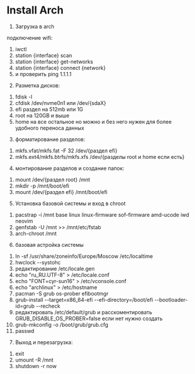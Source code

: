 <h1>
  Install Arch
</h1>

1. Загрузка в arch

подключение wifi:
<ol>
  <li>iwctl</li>
  <li>station {interface} scan</li>
  <li>station {interface} get-networks</li>
  <li>station {interface} connect {network}</li>
  <li>и проверить ping 1.1.1.1</li>
</ol>

2. Разметка дисков:
<ol>
  <li>fdisk -l</li>
  <li>cfdisk /dev/nvme0n1 или /dev/{sdaX}</li>
  <li>efi раздел на 512mb или 1G</li>
  <li>root на 120GB и выше</li>
  <li>home на все остальное но можно и без него нужен для более удобного переноса данных</li>
</ol>

3. форматирование разделов: 
<ol>
  <li>mkfs.vfat/mkfs.fat -F 32 /dev/{раздел efi}</li>
  <li>mkfs.ext4/mkfs.btrfs/mkfs.xfs /dev/{разделы root и home если есть}</li>
</ol>

4. монтирование разделов и создание папок:
<ol>
  <li>mount /dev/{раздел root} /mnt</li>
  <li>mkdir -p /mnt/boot/efi</li>
  <li>mount /dev/{раздел efi} /mnt/boot/efi</li>
</ol>

5. Установка базовой системы и вход в chroot
<ol>
  <li>pacstrap -i /mnt base linux linux-firmware sof-firmware amd-ucode iwd neovim</li>
  <li>genfstab -U /mnt >> /mnt/etc/fstab</li>
  <li>arch-chroot /mnt</li>
</ol>

6. базовая астройка системы
<ol>
  <li>ln -sf /usr/share/zoneinfo/Europe/Moscow /etc/localtime</li>
  <li>hwclock --systohc</li>
  <li>редактирование /etc/locale.gen</li>
  <li>echo "ru_RU.UTF-8" > /etc/locale.conf</li>
  <li>echo "FONT=cyr-sun16" > /etc/vconsole.conf</li>
  <li>echo "archlinux" > /etc/hostname</li>
  <li>pacman -S grub os-prober efibootmgr</li>
  <li>grub-install --target=x86_64-efi --efi-directory=/boot/efi --bootloader-id=grub --recheck</li>
  <li>редактировать /etc/default/grub и расскоментировать GRUB_DISABLE_OS_PROBER=false если нет нужно создать</li>
  <li>grub-mkconfig -o /boot/grub/grub.cfg</li>
  <li>passwd</li>
</ol>

7. Выход и перезагрузка:
<ol>
  <li>exit</li>
  <li>umount -R /mnt</li>
  <li>shutdown -r now</li>
</ol>
